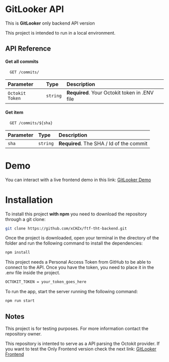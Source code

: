 
# GitLooker API

This is **GitLooker** only backend API version

This project is intended to run in a local environment.

## API Reference

#### Get all commits

```http
  GET /commits/
```

| Parameter | Type     | Description                |
| :-------- | :------- | :------------------------- |
| `Octokit Token` | `string` | **Required**. Your Octokit token in .ENV file |

#### Get item

```http
  GET /commits/${sha}
```

| Parameter | Type     | Description                       |
| :-------- | :------- | :-------------------------------- |
| `sha`      | `string` | **Required**. The SHA / Id of the commit |



# Demo

You can interact with a live frontend demo in this link:
[GitLooker Demo](https://gitlooker.netlify.app/)

# Installation


To install this project **with npm** you need to download the repository through a git clone:

```bash
git clone https://github.com/xCHZx/ftf-tht-backend.git
```
Once the project is downloaded, open your terminal in the directory of the folder and run the following command to install the dependencies:

```bash
npm install
```
This project needs a Personal Access Token from GitHub to be able to connect to the API.
Once you have the token, you need to place it in the .env file inside the project.
```bash
OCTOKIT_TOKEN = your_token_goes_here
```


To run the app, start the server running the following command:

```bash
npm run start
```

## Notes

This project is for testing purposes. For more information contact the repository owner.

This repository is intented to serve as a API parsing the Octokit provider. If you want to test the Only Frontend version check the next link:
[GitLooker Frontend](https://github.com/xCHZx/ftf-tht-frontend)